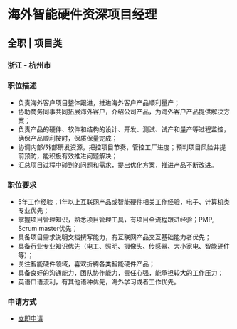 
# 海外智能硬件资深项目经理
## 全职  |  项目类
### 浙江 - 杭州市

### 职位描述
- 负责海外客户项目整体跟进，推进海外客户产品顺利量产；
- 协助商务同事共同拓展海外客户，介绍公司产品，为海外客户产品提供解决方案；
- 负责产品的硬件、软件和结构的设计、开发、测试、试产和量产等过程监控，确保产品顺利按时，保质保量完成；
- 协调内部/外部研发资源，把控项目节奏，管控工厂进度；预判项目风险并提前预防，能积极有效推进问题解决；
- 汇总项目过程中碰到的问题和需求，提出优化方案，推进产品不断改进。
### 职位要求
- 5年工作经验；1年以上互联网产品或智能硬件相关工作经验，电子、计算机类专业优先；
- 掌握项目管理知识，熟悉项目管理工具，有项目全流程跟进经验；PMP, Scrum master优先；
- 具备项目需求说明文档撰写能力，有互联网产品交互基础能力者优先；
- 具备行业专业知识优先（电工、照明、摄像头、传感器、大小家电、智能硬件等）；
- 关注智能硬件领域，喜欢折腾各类智能硬件产品；
- 具备良好的沟通能力，团队协作能力，责任心强，能承担较大的工作压力；
- 英语口语流利，有其他语种优先，海外学习或者工作优先。
### 申请方式
- <a href="mailto:hr@tuya.com?subject=求职简历-海外智能硬件资深项目经理-来自GitHub">立即申请</a>